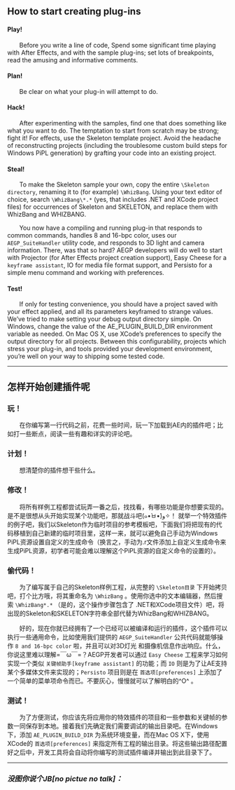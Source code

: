 ## How to start creating plug-ins

#### Play!

&#160;&#160;&#160;&#160;&#160;&#160;
Before you write a line of code, Spend some significant time playing with After Effects, and with the sample plug-ins; set lots of breakpoints, read the amusing and informative comments.

#### Plan!

&#160;&#160;&#160;&#160;&#160;&#160;
Be clear on what your plug-in will attempt to do.

#### Hack!

&#160;&#160;&#160;&#160;&#160;&#160;
After experimenting with the samples, find one that does something like what you want to do. The temptation to start from scratch may be strong; fight it! For effects, use the Skeleton template project. Avoid the headache of reconstructing projects (including the troublesome custom build steps for Windows PiPL generation) by grafting your code into an existing project.

#### Steal!

&#160;&#160;&#160;&#160;&#160;&#160;
To make the Skeleton sample your own, copy the entire `\Skeleton directory`, renaming it to (for example) `\WhizBang`. Using your text editor of choice, search `\WhizBang\*.*` (yes, that includes .NET and XCode project files) for occurrences of Skeleton and SKELETON, and replace them with WhizBang and WHIZBANG.

&#160;&#160;&#160;&#160;&#160;&#160;
You now have a compiling and running plug-in that responds to common commands, handles 8 and 16-bpc color, uses our `AEGP_SuiteHandler` utility code, and responds to 3D light and camera information. There, was that so hard?
AEGP developers will do well to start with Projector (for After Effects project creation support), Easy Cheese for a `keyframe assistant`, IO for media file format support, and Persisto for a simple menu command and working with preferences.

#### Test!

&#160;&#160;&#160;&#160;&#160;&#160;
If only for testing convenience, you should have a project saved with your effect applied, and all its parameters keyframed to strange values. We’ve tried to make setting your debug output directory simple. On Windows, change the value of the AE_PLUGIN_BUILD_DIR environment variable as needed. On Mac OS X, use XCode’s preferences to specify the output directory for all projects. Between this configurability, projects which stress your plug-in, and tools provided your development environment, you’re well on your way to shipping some tested code.


***
## 怎样开始创建插件呢

### 玩！

&#160;&#160;&#160;&#160;&#160;&#160;
在你编写第一行代码之前，花费一些时间，玩一下加载到AE内的插件吧；比如打一些断点，阅读一些有趣和详实的评论吧。

### 计划！

&#160;&#160;&#160;&#160;&#160;&#160;
想清楚你的插件想干些什么。

### 修改！

&#160;&#160;&#160;&#160;&#160;&#160;
将所有样例工程都尝试玩弄一番之后，找找看，有哪些功能是你想要实现的。是不是很想从头开始实现某个功能吧，那就战斗吧(๑•̀ㅂ•́)و✧！
就举一个特效插件的例子吧，我们以Skeleton作为临时项目的参考模板吧，下面我们将把现有的代码移植到自己新建的临时项目里，这样一来，就可以避免自己手动为Windows PiPL资源设置自定义的生成命令（换言之，手动为.r文件添加上自定义生成命令来生成PiPL资源，初学者可能会难以理解这个PiPL资源的自定义命令的设置的）。

### 偷代码！

&#160;&#160;&#160;&#160;&#160;&#160;
为了编写属于自己的Skeleton样例工程，从完整的 `\Skeleton目录` 下开始拷贝吧，打个比方哦，将其重命名为 `\WhizBang` 。使用你选中的文本编辑器，然后搜索 `\WhizBang*.*` （是的，这个操作步骤包含了 .NET和XCode项目文件）吧，将出现的Skeleton和SKELETON字符串全部代替为WhizBang和WHIZBANG。

&#160;&#160;&#160;&#160;&#160;&#160;
好的，现在你就已经拥有了一个已经可以被编译和运行的插件，这个插件可以执行一些通用命令，比如使用我们提供的 `AEGP_SuiteHandler` 公共代码就能够操作 `8 and 16-bpc color`  啦，并且可以对3D灯光
和摄像机信息作出响应。什么，你说这里难以理解=￣ω￣=？AEGP开发者可以通过 `Easy Cheese` 工程来学习如何实现一个类似 `关键帧助手[keyframe assistant]` 的功能；而 `IO` 则是为了让AE支持某个多媒体文件来实现的；`Persisto` 项目则是在 `首选项[preferences]` 上添加了一个简单的菜单项命令而已。不要灰心，慢慢就可以了解明白的^O^ 。

### 测试！

&#160;&#160;&#160;&#160;&#160;&#160;
为了方便测试，你应该先将应用你的特效插件的项目和一些参数和关键帧的参数一同保存到本地。接着我们先确定我们需要调试的输出目录吧。在Windows下，添加 `AE_PLUGIN_BUILD_DIR`  为系统环境变量，而在Mac OS X下，使用XCode的 `首选项[preferences]` 来指定所有工程的输出目录。将这些输出路径配置好之后中，开发工具将会自动将你编写的测试插件编译并输出到此目录下了。

***
### *没图你说个JB[no pictue no talk]：*
